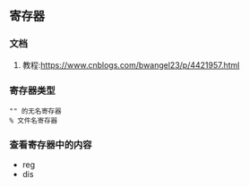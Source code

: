 ## 寄存器

### 文档
1. 教程:https://www.cnblogs.com/bwangel23/p/4421957.html


### 寄存器类型

```
"" 的无名寄存器
% 文件名寄存器
```

### 查看寄存器中的内容
- reg
- dis



